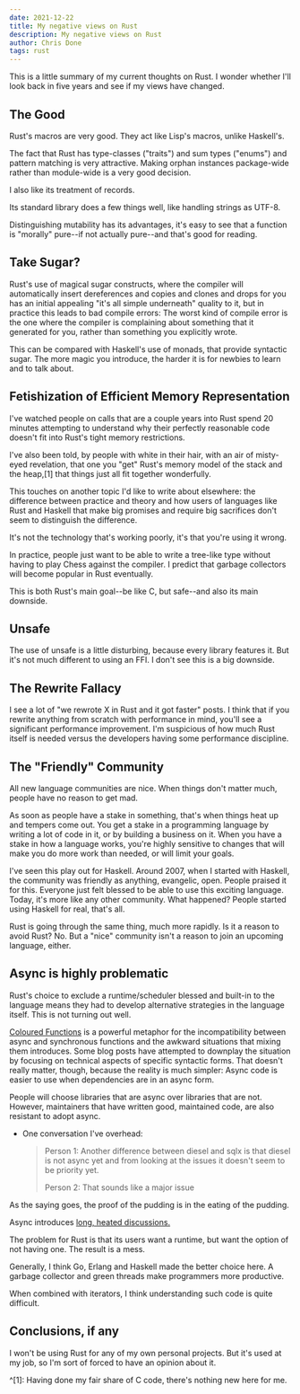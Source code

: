 ```yaml
---
date: 2021-12-22
title: My negative views on Rust
description: My negative views on Rust
author: Chris Done
tags: rust
---
```


This is a little summary of my current thoughts on Rust. I wonder
whether I'll look back in five years and see if my views have changed.

## The Good

Rust's macros are very good. They act like Lisp's macros, unlike
Haskell's.

The fact that Rust has type-classes ("traits") and sum types ("enums")
and pattern matching is very attractive. Making orphan instances
package-wide rather than module-wide is a very good decision.

I also like its treatment of records.

Its standard library does a few things well, like handling strings as
UTF-8.

Distinguishing mutability has its advantages, it's easy to see that a
function is "morally" pure--if not actually pure--and that's good for
reading.

## Take Sugar?

Rust's use of magical sugar constructs, where the compiler will
automatically insert dereferences and copies and clones and drops for
you has an initial appealing "it's all simple underneath" quality to
it, but in practice this leads to bad compile errors: The worst kind
of compile error is the one where the compiler is complaining about
something that it generated for you, rather than something you
explicitly wrote.

This can be compared with Haskell's use of monads, that provide
syntactic sugar. The more magic you introduce, the harder it is for
newbies to learn and to talk about.

## Fetishization of Efficient Memory Representation

I've watched people on calls that are a couple years into Rust spend
20 minutes attempting to understand why their perfectly reasonable
code doesn't fit into Rust's tight memory restrictions.

I've also been told, by people with white in their hair, with an air
of misty-eyed revelation, that one you "get" Rust's memory model of
the stack and the heap,[1] that things just all fit together
wonderfully.

This touches on another topic I'd like to write about elsewhere: the
difference between practice and theory and how users of languages like
Rust and Haskell that make big promises and require big sacrifices
don't seem to distinguish the difference.

It's not the technology that's working poorly, it's that you're using
it wrong.

In practice, people just want to be able to write a tree-like type
without having to play Chess against the compiler. I predict that
garbage collectors will become popular in Rust eventually.

This is both Rust's main goal--be like C, but safe--and also its main
downside.

## Unsafe

The use of unsafe is a little disturbing, because every library
features it. But it's not much different to using an FFI. I don't see
this is a big downside.

## The Rewrite Fallacy

I see a lot of "we rewrote X in Rust and it got faster" posts. I think
that if you rewrite anything from scratch with performance in mind,
you'll see a significant performance improvement. I'm suspicious of
how much Rust itself is needed versus the developers having some
performance discipline.

## The "Friendly" Community

All new language communities are nice. When things don't matter much,
people have no reason to get mad.

As soon as people have a stake in something, that's when things heat
up and tempers come out. You get a stake in a programming language by
writing a lot of code in it, or by building a business on it. When you
have a stake in how a language works, you're highly sensitive to
changes that will make you do more work than needed, or will limit
your goals.

I've seen this play out for Haskell. Around 2007, when I started with
Haskell, the community was friendly as anything, evangelic,
open. People praised it for this. Everyone just felt blessed to be
able to use this exciting language. Today, it's more like any other
community. What happened? People started using Haskell for real,
that's all.

Rust is going through the same thing, much more rapidly. Is it a
reason to avoid Rust? No. But a "nice" community isn't a reason to
join an upcoming language, either.

## Async is highly problematic

Rust's choice to exclude a runtime/scheduler blessed and built-in to
the language means they had to develop alternative strategies in the
language itself. This is not turning out well.

[Coloured Functions](https://journal.stuffwithstuff.com/2015/02/01/what-color-is-your-function/)
is a powerful metaphor for the incompatibility between async and
synchronous functions and the awkward situations that mixing them
introduces. Some blog posts have attempted to downplay the situation
by focusing on technical aspects of specific syntactic forms. That
doesn't really matter, though, because the reality is much simpler:
Async code is easier to use when dependencies are in an async form.

People will choose libraries that are async over libraries that are
not. However, maintainers that have written good, maintained code, are
also resistant to adopt async.

* One conversation I've overhead:

  > Person 1: Another difference between diesel and sqlx is that
  > diesel is not async yet and from looking at the issues it doesn't
  > seem to be priority yet.
  >
  > Person 2: That sounds like a major issue

As the saying goes, the proof of the pudding is in the eating of the
pudding.

Async introduces
[long, heated discussions.](https://github.com/diesel-rs/diesel/issues/399)

The problem for Rust is that its users want a runtime, but want the
option of not having one. The result is a mess.

Generally, I think Go, Erlang and Haskell made the better choice
here. A garbage collector and green threads make programmers more
productive.

When combined with iterators, I think understanding such code is quite
difficult.

## Conclusions, if any

I won't be using Rust for any of my own personal projects. But it's
used at my job, so I'm sort of forced to have an opinion about it.

^[1]: Having done my fair share of C code, there's nothing new here
      for me.
